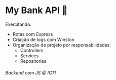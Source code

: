 # My Bank API :bank:

Exercitando:

- Rotas com Express
- Criação de logs com Winston
- Organização de projeto por responsabilidades: 
  - Controllers
  - Services
  - Repositories

###### Backend com JS @ IGTI

